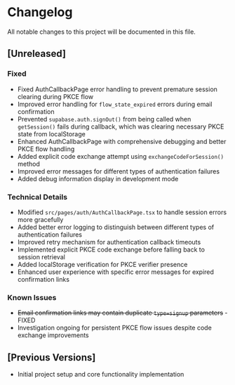 # Changelog

All notable changes to this project will be documented in this file.

## [Unreleased]

### Fixed
- Fixed AuthCallbackPage error handling to prevent premature session clearing during PKCE flow
- Improved error handling for `flow_state_expired` errors during email confirmation
- Prevented `supabase.auth.signOut()` from being called when `getSession()` fails during callback, which was clearing necessary PKCE state from localStorage
- Enhanced AuthCallbackPage with comprehensive debugging and better PKCE flow handling
- Added explicit code exchange attempt using `exchangeCodeForSession()` method
- Improved error messages for different types of authentication failures
- Added debug information display in development mode

### Technical Details
- Modified `src/pages/auth/AuthCallbackPage.tsx` to handle session errors more gracefully
- Added better error logging to distinguish between different types of authentication failures
- Improved retry mechanism for authentication callback timeouts
- Implemented explicit PKCE code exchange before falling back to session retrieval
- Added localStorage verification for PKCE verifier presence
- Enhanced user experience with specific error messages for expired confirmation links

### Known Issues
- ~~Email confirmation links may contain duplicate `type=signup` parameters~~ - FIXED
- Investigation ongoing for persistent PKCE flow issues despite code exchange improvements

## [Previous Versions]
- Initial project setup and core functionality implementation